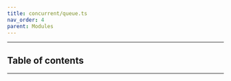 ```yaml
---
title: concurrent/queue.ts
nav_order: 4
parent: Modules
---
```


---

<h2 class="text-delta">Table of contents</h2>

---
